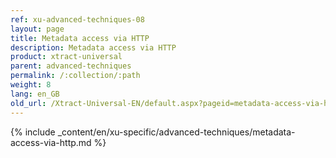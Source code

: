 ```yaml
---
ref: xu-advanced-techniques-08
layout: page
title: Metadata access via HTTP
description: Metadata access via HTTP
product: xtract-universal
parent: advanced-techniques
permalink: /:collection/:path
weight: 8
lang: en_GB
old_url: /Xtract-Universal-EN/default.aspx?pageid=metadata-access-via-http
---
```


{% include _content/en/xu-specific/advanced-techniques/metadata-access-via-http.md %}

